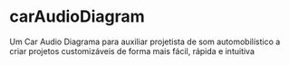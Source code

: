 # carAudioDiagram
Um Car Audio Diagrama para auxiliar projetista de som automobilístico a criar projetos customizáveis de forma mais fácil, rápida e intuitiva
